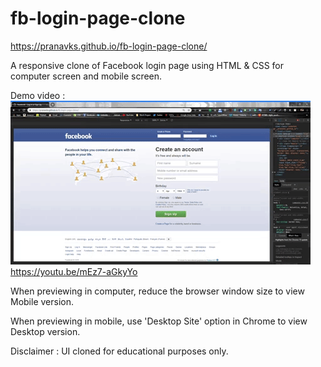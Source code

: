 # fb-login-page-clone

https://pranavks.github.io/fb-login-page-clone/

A responsive clone of Facebook login page using HTML & CSS for computer screen and mobile screen.

Demo video :  
![](demo.gif)  
https://youtu.be/mEz7-aGkyYo

When previewing in computer, reduce the browser window size to view Mobile version.

When previewing in mobile, use 'Desktop Site' option in Chrome to view Desktop version.

Disclaimer : UI cloned for educational purposes only.
